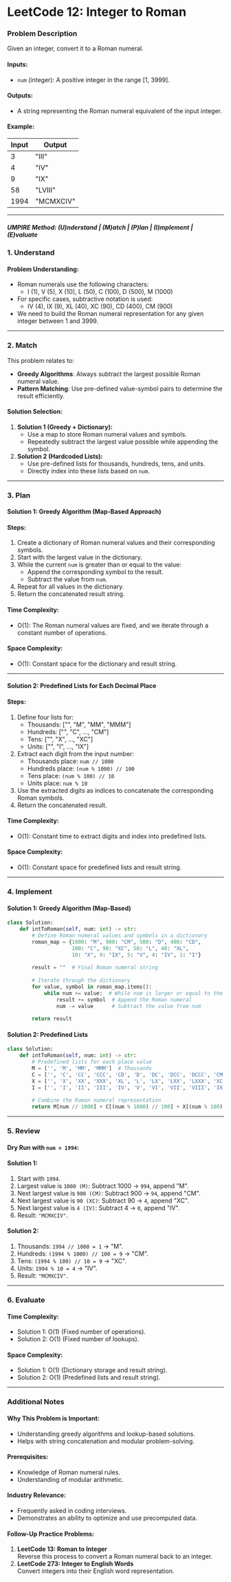 
# LeetCode 12: Integer to Roman

### Problem Description

Given an integer, convert it to a Roman numeral.

#### Inputs:
- `num` (integer): A positive integer in the range [1, 3999].

#### Outputs:
- A string representing the Roman numeral equivalent of the input integer.

#### Example:
| Input | Output  |
|-------|---------|
| 3     | "III"   |
| 4     | "IV"    |
| 9     | "IX"    |
| 58    | "LVIII" |
| 1994  | "MCMXCIV" |

---

##### UMPIRE Method: (U)nderstand | (M)atch | (P)lan | (I)mplement | (E)valuate

### 1. Understand

#### Problem Understanding:
- Roman numerals use the following characters:
  - I (1), V (5), X (10), L (50), C (100), D (500), M (1000)
- For specific cases, subtractive notation is used:
  - IV (4), IX (9), XL (40), XC (90), CD (400), CM (900)
- We need to build the Roman numeral representation for any given integer between 1 and 3999.

---

### 2. Match

This problem relates to:
- **Greedy Algorithms**: Always subtract the largest possible Roman numeral value.
- **Pattern Matching**: Use pre-defined value-symbol pairs to determine the result efficiently.

#### Solution Selection:
1. **Solution 1 (Greedy + Dictionary):**
   - Use a map to store Roman numeral values and symbols.
   - Repeatedly subtract the largest value possible while appending the symbol.
2. **Solution 2 (Hardcoded Lists):**
   - Use pre-defined lists for thousands, hundreds, tens, and units.
   - Directly index into these lists based on `num`.

---

### 3. Plan

#### **Solution 1: Greedy Algorithm (Map-Based Approach)**

#### Steps:
1. Create a dictionary of Roman numeral values and their corresponding symbols.
2. Start with the largest value in the dictionary.
3. While the current `num` is greater than or equal to the value:
   - Append the corresponding symbol to the result.
   - Subtract the value from `num`.
4. Repeat for all values in the dictionary.
5. Return the concatenated result string.

#### Time Complexity:
- O(1): The Roman numeral values are fixed, and we iterate through a constant number of operations.

#### Space Complexity:
- O(1): Constant space for the dictionary and result string.

---

#### **Solution 2: Predefined Lists for Each Decimal Place**

#### Steps:
1. Define four lists for:
   - Thousands: ["", "M", "MM", "MMM"]
   - Hundreds: ["", "C", ..., "CM"]
   - Tens: ["", "X", ..., "XC"]
   - Units: ["", "I", ..., "IX"]
2. Extract each digit from the input number:
   - Thousands place: `num // 1000`
   - Hundreds place: `(num % 1000) // 100`
   - Tens place: `(num % 100) // 10`
   - Units place: `num % 10`
3. Use the extracted digits as indices to concatenate the corresponding Roman symbols.
4. Return the concatenated result.

#### Time Complexity:
- O(1): Constant time to extract digits and index into predefined lists.

#### Space Complexity:
- O(1): Constant space for predefined lists and result string.

---

### 4. Implement

#### **Solution 1: Greedy Algorithm (Map-Based)**

```python
class Solution:
    def intToRoman(self, num: int) -> str:
        # Define Roman numeral values and symbols in a dictionary
        roman_map = {1000: "M", 900: "CM", 500: "D", 400: "CD",
                     100: "C", 90: "XC", 50: "L", 40: "XL",
                     10: "X", 9: "IX", 5: "V", 4: "IV", 1: "I"}
        
        result = ""  # Final Roman numeral string
        
        # Iterate through the dictionary
        for value, symbol in roman_map.items():
            while num >= value:  # While num is larger or equal to the value
                result += symbol  # Append the Roman numeral
                num -= value      # Subtract the value from num
        
        return result
```

#### **Solution 2: Predefined Lists**

```python
class Solution:
    def intToRoman(self, num: int) -> str:
        # Predefined lists for each place value
        M = ['', 'M', 'MM', 'MMM']  # Thousands
        C = ['', 'C', 'CC', 'CCC', 'CD', 'D', 'DC', 'DCC', 'DCCC', 'CM']  # Hundreds
        X = ['', 'X', 'XX', 'XXX', 'XL', 'L', 'LX', 'LXX', 'LXXX', 'XC']  # Tens
        I = ['', 'I', 'II', 'III', 'IV', 'V', 'VI', 'VII', 'VIII', 'IX']  # Units
        
        # Combine the Roman numeral representation
        return M[num // 1000] + C[(num % 1000) // 100] + X[(num % 100) // 10] + I[num % 10]
```

---

### 5. Review

#### Dry Run with `num = 1994`:

#### Solution 1:
1. Start with `1994`.
2. Largest value is `1000 (M)`: Subtract 1000 → `994`, append "M".
3. Next largest value is `900 (CM)`: Subtract 900 → `94`, append "CM".
4. Next largest value is `90 (XC)`: Subtract 90 → `4`, append "XC".
5. Next largest value is `4 (IV)`: Subtract 4 → `0`, append "IV".
6. Result: `"MCMXCIV"`.

#### Solution 2:
1. Thousands: `1994 // 1000 = 1` → "M".
2. Hundreds: `(1994 % 1000) // 100 = 9` → "CM".
3. Tens: `(1994 % 100) // 10 = 9` → "XC".
4. Units: `1994 % 10 = 4` → "IV".
5. Result: `"MCMXCIV"`.

---

### 6. Evaluate

#### Time Complexity:
- Solution 1: O(1) (Fixed number of operations).
- Solution 2: O(1) (Fixed number of lookups).

#### Space Complexity:
- Solution 1: O(1) (Dictionary storage and result string).
- Solution 2: O(1) (Predefined lists and result string).

---

### Additional Notes

#### Why This Problem is Important:
- Understanding greedy algorithms and lookup-based solutions.
- Helps with string concatenation and modular problem-solving.

#### Prerequisites:
- Knowledge of Roman numeral rules.
- Understanding of modular arithmetic.

#### Industry Relevance:
- Frequently asked in coding interviews.
- Demonstrates an ability to optimize and use precomputed data.

#### Follow-Up Practice Problems:
1. **LeetCode 13: Roman to Integer**  
   Reverse this process to convert a Roman numeral back to an integer.
2. **LeetCode 273: Integer to English Words**  
   Convert integers into their English word representation.
